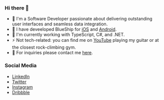 ### Hi there 👋

- 🔭  I'm a Software Developer passionate about delivering outstanding user interfaces and seamless data integration.
- 🚀 I have deveeloped BlueShip for [iOS](https://apps.apple.com/ca/app/blueship/id1573998645) and [Android](https://play.google.com/store/apps/details?id=com.blueship.mobile).
- 🥞  I'm currently working with TypeScript, C#, and .NET. 
- ⚡ Not tech-related: you can find me on [YouTube](https://youtu.be/yyyYsj0ovtY) playing my guitar or at the closest rock-climbing gym.
- 📮  For inquiries please contact me [here](https://www.davimello.com/#contact).
### Social Media

- [LinkedIn](https://www.linkedin.com/in/daviavmello/)
- [Twitter](https://twitter.com/DaviMello)
- [Instagram](https://www.instagram.com/daviavmello/)
- [Dribbble](https://dribbble.com/daviavmello)
